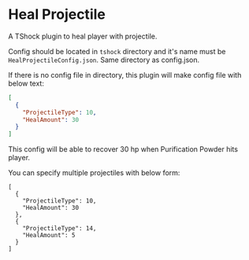 # Heal Projectile

A TShock plugin to heal player with projectile.

Config should be located in `tshock` directory and it's name must be `HealProjectileConfig.json`. Same directory as config.json.

If there is no config file in directory, this plugin will make config file with below text:

```json
[
  {
    "ProjectileType": 10,
    "HealAmount": 30
  }
]
```

This config will be able to recover 30 hp when Purification Powder hits player.

You can specify multiple projectiles with below form:

```
[
  {
    "ProjectileType": 10,
    "HealAmount": 30
  },
  {
    "ProjectileType": 14,
    "HealAmount": 5
  }
]
```